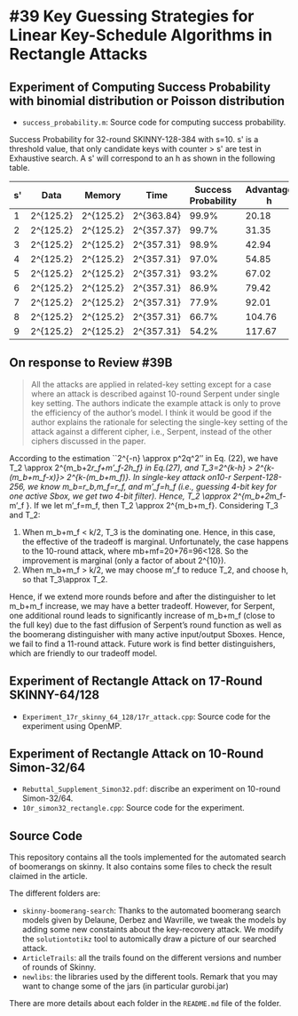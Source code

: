 #39 Key Guessing Strategies for Linear Key-Schedule Algorithms in Rectangle Attacks
===
Experiment of Computing Success Probability with binomial distribution or Poisson distribution
---
* `success_probability.m`: Source code for computing success probability.

Success Probability for 32-round SKINNY-128-384 with s=10. s' is a threshold value, that only candidate keys with counter > s' are test in Exhaustive search. A s' will correspond to an h as shown in the following table.

s' | Data | Memory | Time | Success Probability | Advantage h
----|-----|------|-------|--------|---------
1 | 2^{125.2} | 2^{125.2} | 2^{363.84} | 99.9% | 20.18
2 | 2^{125.2} | 2^{125.2} | 2^{357.37} | 99.7% | 31.35
3 | 2^{125.2} | 2^{125.2} | 2^{357.31} | 98.9% | 42.94
4 | 2^{125.2} | 2^{125.2} | 2^{357.31} | 97.0% | 54.85
5 | 2^{125.2} | 2^{125.2} | 2^{357.31} | 93.2% | 67.02
6 | 2^{125.2} | 2^{125.2} | 2^{357.31} | 86.9% | 79.42
7 | 2^{125.2} | 2^{125.2} | 2^{357.31} | 77.9% | 92.01
8 | 2^{125.2} | 2^{125.2} | 2^{357.31} | 66.7% | 104.76
9 | 2^{125.2} | 2^{125.2} | 2^{357.31} | 54.2% | 117.67

On response to Review #39B
---

> All the attacks are applied in related-key setting except for a case where an attack is described against 10-round Serpent under single key setting. The authors indicate the example attack is only to prove the efficiency of the author’s model. I think it would be good if the author explains the rationale for selecting the single-key setting of the attack against a different cipher, i.e., Serpent, instead of the other ciphers discussed in the paper.

According to the estimation ``2^{-n} \approx p^2q^2’’ in Eq. (22), we have T_2 \approx 2^{m_b+2*r_f+m’_f-2h_f} in Eq.(27), and T_3=2^{k-h} > 2^{k-(m_b+m_f-x)}> 2^{k-(m_b+m_f)}. In single-key attack on10-r Serpent-128-256, we know m_b=r_b,m_f=r_f, and m’_f=h_f (i.e., guessing 4-bit key for one active Sbox, we get two 4-bit filter). Hence, T_2 \approx 2^{m_b+2*m_f-m’_f }. If we let m’_f=m_f, then T_2 \approx 2^{m_b+m_f}. Considering T_3 and T_2:
1)	When m_b+m_f < k/2, T_3 is the dominating one. Hence, in this case, the effective of the tradeoff is marginal. Unfortunately, the case happens to the 10-round attack, where mb+mf=20+76=96<128. So the improvement is marginal (only a factor of about 2^{10}).
2)	When m_b+m_f > k/2, we may choose m’_f to reduce T_2, and choose h, so that T_3\approx T_2. 

Hence, if we extend more rounds before and after the distinguisher to let m_b+m_f increase, we may have a better tradeoff. However, for Serpent, one additional round leads to significantly increase of m_b+m_f (close to the full key) due to the fast diffusion of Serpent’s round function as well as the boomerang distinguisher with many active input/output Sboxes. Hence, we fail to find a 11-round attack. Future work is find better distinguishers, which are friendly to our tradeoff model. 



Experiment of Rectangle Attack on 17-Round SKINNY-64/128
---
* `Experiment_17r_skinny_64_128/17r_attack.cpp`: Source code for the experiment using OpenMP.

Experiment of Rectangle Attack on 10-Round Simon-32/64
---
* `Rebuttal_Supplement_Simon32.pdf`: discribe an experiment on 10-round Simon-32/64.
* `10r_simon32_rectangle.cpp`: Source code for the experiment.


Source Code
---
This repository contains all the tools implemented for the automated search of boomerangs on skinny. It also contains some files to check the result claimed in the article.

The different folders are:
* `skinny-boomerang-search`: Thanks to the automated boomerang search models given by Delaune, Derbez and Wavrille, we tweak the models by adding some new constaints about the key-recovery attack. We modify the `solutiontotikz` tool to automically draw a picture of our searched attack.
* `ArticleTrails`: all the trails found on the different versions and number of rounds of Skinny.
* `newlibs`: the libraries used by the different tools. Remark that you may want to change some of the jars (in particular gurobi.jar)


There are more details about each folder in the `README.md` file of the folder.
